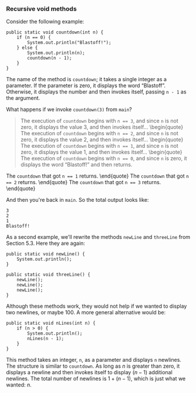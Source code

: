 ###  Recursive void methods



Consider the following example:

```code
public static void countdown(int n) {
    if (n == 0) {
        System.out.println("Blastoff!");
    } else {
        System.out.println(n);
        countdown(n - 1);
    }
}
```

The name of the method is `countdown`; it takes a single integer as a parameter.
If the parameter is zero, it displays the word “Blastoff”.
Otherwise, it displays the number and then invokes itself, passing `n - 1` as the argument.

What happens if we invoke `countdown(3)` from `main`?



> The execution of `countdown` begins with `n == 3`, and since `n` is not zero, it displays the value 3, and then invokes itself...
> \begin{quote}
> The execution of `countdown` begins with `n == 2`, and since `n` is not zero, it displays the value 2, and then invokes itself...
> \begin{quote}
> The execution of `countdown` begins with `n == 1`, and since `n` is not zero, it displays the value 1, and then invokes itself...
> \begin{quote}
> The execution of `countdown` begins with `n == 0`, and since `n` is zero, it displays the word “Blastoff!” and then returns.

The `countdown` that got `n == 1` returns.
\end{quote}
The `countdown` that got `n == 2` returns.
\end{quote}
The `countdown` that got `n == 3` returns.
\end{quote}

And then you're back in `main`.
So the total output looks like:

```code
3
2
1
Blastoff!
```

As a second example, we'll rewrite the methods `newLine` and `threeLine` from Section 5.3.
Here they are again:

```code
public static void newLine() {
    System.out.println();
}

public static void threeLine() {
    newLine();
    newLine();
    newLine();
}
```


Although these methods work, they would not help if we wanted to display two newlines, or maybe 100.
A more general alternative would be:

```code
public static void nLines(int n) {
    if (n > 0) {
        System.out.println();
        nLines(n - 1);
    }
}
```

This method takes an integer, `n`, as a parameter and displays `n` newlines.
The structure is similar to `countdown`.
As long as $n$ is greater than zero, it displays a newline and then invokes itself to display $(n-1)$ additional newlines.
The total number of newlines is $1 + (n - 1)$, which is just what we wanted: $n$.